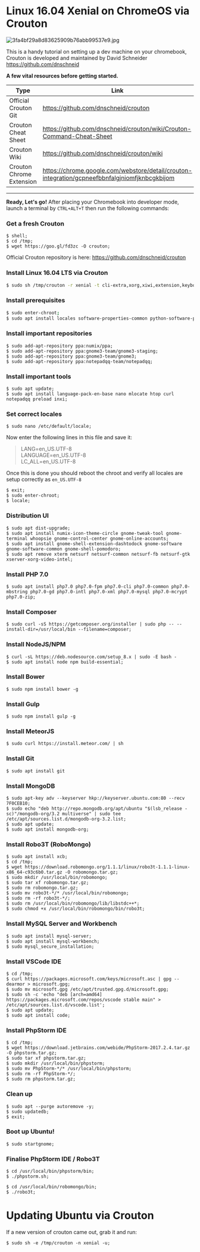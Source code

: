 
# Linux 16.04 Xenial on ChromeOS via Crouton
   
   
![3fa4bf29a8d83625909b76abb99537e9.jpg](http://pichoster.net/images/2017/10/03/3fa4bf29a8d83625909b76abb99537e9.jpg)
   
This is a handy tutorial on setting up a dev machine on your chromebook, Crouton is developed and maintained by David Schneider https://github.com/dnschneid  

**A few vital resources before getting started.** 

| Type | Link |
| ------ | ------ |
| Official Crouton Git | https://github.com/dnschneid/crouton |
| Crouton Cheat Sheet | https://github.com/dnschneid/crouton/wiki/Crouton-Command-Cheat-Sheet |
| Crouton Wiki | https://github.com/dnschneid/crouton/wiki |
| Crouton Chrome Extension | https://chrome.google.com/webstore/detail/crouton-integration/gcpneefbbnfalgjniomfjknbcgkbijom |
  
***
  
**Ready, Let's go!** After placing your Chromebook into developer mode, launch a terminal by `CTRL+ALT+T` then run the following commands:
### Get a fresh Crouton
```shell
$ shell;
$ cd /tmp;
$ wget https://goo.gl/fd3zc -O crouton;
```

Official Crouton repository is here: https://github.com/dnschneid/crouton 

### Install Linux 16.04 LTS via Crouton
```sh
$ sudo sh /tmp/crouton -r xenial -t cli-extra,xorg,xiwi,extension,keyboard,audio,chrome,gnome -e;
```

### Install prerequisites
```sh
$ sudo enter-chroot;
$ sudo apt install locales software-properties-common python-software-properties;
```

### Install important repositories
```shell
$ sudo add-apt-repository ppa:numix/ppa;
$ sudo add-apt-repository ppa:gnome3-team/gnome3-staging;
$ sudo add-apt-repository ppa:gnome3-team/gnome3;
$ sudo add-apt-repository ppa:notepadqq-team/notepadqq;
```

### Install important tools
```shell
$ sudo apt update;
$ sudo apt install language-pack-en-base nano mlocate htop curl notepadqq preload inxi;
```

### Set correct locales
```shell
$ sudo nano /etc/default/locale;
```
Now enter the following lines in this file and save it:

> LANG=en_US.UTF-8    
> LANGUAGE=en_US.UTF-8    
> LC_ALL=en_US.UTF-8    

Once this is done you should reboot the chroot and verify all locales are setup correctly as `en_US.UTF-8`
```shell
$ exit;
$ sudo enter-chroot;
$ locale;
```

### Distribution UI
```shell
$ sudo apt dist-upgrade;
$ sudo apt install numix-icon-theme-circle gnome-tweak-tool gnome-terminal whoopsie gnome-control-center gnome-online-accounts;
$ sudo apt install gnome-shell-extension-dashtodock gnome-software gnome-software-common gnome-shell-pomodoro;
$ sudo apt remove xterm netsurf netsurf-common netsurf-fb netsurf-gtk xserver-xorg-video-intel;
```

### Install PHP 7.0
```shell
$ sudo apt install php7.0 php7.0-fpm php7.0-cli php7.0-common php7.0-mbstring php7.0-gd php7.0-intl php7.0-xml php7.0-mysql php7.0-mcrypt php7.0-zip;
```

### Install Composer
```shell
$ sudo curl -sS https://getcomposer.org/installer | sudo php -- --install-dir=/usr/local/bin --filename=composer;
```

### Install NodeJS/NPM
```shell
$ curl -sL https://deb.nodesource.com/setup_8.x | sudo -E bash -
$ sudo apt install node npm build-essential;
```

### Install Bower
```shell
$ sudo npm install bower -g
```

### Install Gulp
```shell
$ sudo npm install gulp -g
```

### Install MeteorJS
```shell 
$ sudo curl https://install.meteor.com/ | sh
```

### Install Git
```shell 
$ sudo apt install git
```

### Install MongoDB
```shell 
$ sudo apt-key adv --keyserver hkp://keyserver.ubuntu.com:80 --recv 7F0CEB10;
$ sudo echo "deb http://repo.mongodb.org/apt/ubuntu "$(lsb_release -sc)"/mongodb-org/3.2 multiverse" | sudo tee /etc/apt/sources.list.d/mongodb-org-3.2.list;
$ sudo apt update;
$ sudo apt install mongodb-org;
```

### Install Robo3T (RoboMongo)
```shell 
$ sudo apt install xcb;
$ cd /tmp;
$ wget https://download.robomongo.org/1.1.1/linux/robo3t-1.1.1-linux-x86_64-c93c6b0.tar.gz -O robomongo.tar.gz;
$ sudo mkdir /usr/local/bin/robomongo;
$ sudo tar xf robomongo.tar.gz;
$ sudo rm robomongo.tar.gz;
$ sudo mv robo3t-*/* /usr/local/bin/robomongo;
$ sudo rm -rf robo3t-*/;
$ sudo rm /usr/local/bin/robomongo/lib/libstdc++*;
$ sudo chmod +x /usr/local/bin/robomongo/bin/robo3t;
```

### Install MySQL Server and Workbench
```shell 
$ sudo apt install mysql-server;
$ sudo apt install mysql-workbench;
$ sudo mysql_secure_installation;
```

### Install VSCode IDE
```shell 
$ cd /tmp;
$ curl https://packages.microsoft.com/keys/microsoft.asc | gpg --dearmor > microsoft.gpg;
$ sudo mv microsoft.gpg /etc/apt/trusted.gpg.d/microsoft.gpg;
$ sudo sh -c 'echo "deb [arch=amd64] https://packages.microsoft.com/repos/vscode stable main" > /etc/apt/sources.list.d/vscode.list';
$ sudo apt update;
$ sudo apt install code;
```

### Install PhpStorm IDE
```shell 
$ cd /tmp;
$ wget https://download.jetbrains.com/webide/PhpStorm-2017.2.4.tar.gz -O phpstorm.tar.gz;
$ sudo tar xf phpstorm.tar.gz;
$ sudo mkdir /usr/local/bin/phpstorm;
$ sudo mv PhpStorm-*/* /usr/local/bin/phpstorm;
$ sudo rm -rf PhpStorm-*/;
$ sudo rm phpstorm.tar.gz;
```

### Clean up
```shell 
$ sudo apt --purge autoremove -y;
$ sudo updatedb;
$ exit;
```

### Boot up Ubuntu!
```shell 
$ sudo startgnome;
```

### Finalise PhpStorm IDE / Robo3T
```shell 
$ cd /usr/local/bin/phpstorm/bin;
$ ./phpstorm.sh;

$ cd /usr/local/bin/robomongo/bin;
$ ./robo3t;
```

# Updating Ubuntu via Crouton
If a new version of crouton came out, grab it and run:
```shell 
$ sudo sh -e /tmp/crouton -n xenial -u;
```

